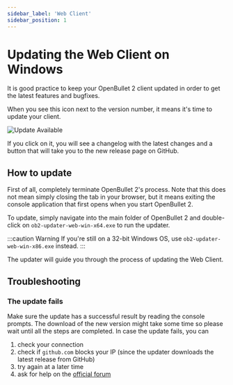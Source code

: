 ```yaml
---
sidebar_label: 'Web Client'
sidebar_position: 1
---
```


# Updating the Web Client on Windows
It is good practice to keep your OpenBullet 2 client updated in order to get the latest features and bugfixes.

When you see this icon next to the version number, it means it's time to update your client.

![Update Available](/img/updating/web-client/notification.png)

If you click on it, you will see a changelog with the latest changes and a button that will take you to the new release page on GitHub.

## How to update
First of all, completely terminate OpenBullet 2's process. Note that this does not mean simply closing the tab in your browser, but it means exiting the console application that first opens when you start OpenBullet 2.

To update, simply navigate into the main folder of OpenBullet 2 and double-click on `ob2-updater-web-win-x64.exe` to run the updater.

:::caution Warning
If you're still on a 32-bit Windows OS, use `ob2-updater-web-win-x86.exe` instead.
:::

The updater will guide you through the process of updating the Web Client.

## Troubleshooting
### The update fails
Make sure the update has a successful result by reading the console prompts. The download of the new version might take some time so please wait until all the steps are completed. In case the update fails, you can
1. check your connection
2. check if `github.com` blocks your IP (since the updater downloads the latest release from GitHub)
3. try again at a later time
4. ask for help on the [official forum](https://discourse.openbullet.dev)
